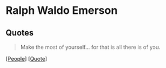 # Ralph Waldo Emerson

## Quotes

> Make the most of yourself... for that is all there is of you.

[[People]] [[Quote]]

[//begin]: # "Autogenerated link references for markdown compatibility"
[People]: people "People"
[Quote]: quote "Quote"
[//end]: # "Autogenerated link references"